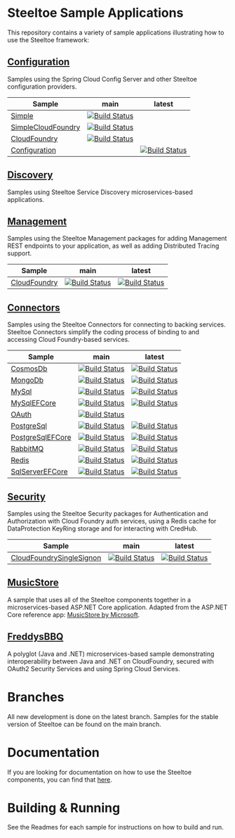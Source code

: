 # Steeltoe Sample Applications

This repository contains a variety of sample applications illustrating how to use the Steeltoe framework:

## [Configuration](Configuration)

Samples using the Spring Cloud Config Server and other Steeltoe configuration providers.

| Sample | main | latest |
| --- | --- | --- |
| [Simple](Configuration/src/Simple) | [![Build Status](https://dev.azure.com/SteeltoeOSS/Steeltoe/_apis/build/status/Samples/SteeltoeOSS.Samples%20%5BConfiguration_Simple%5D?branchName=main)](https://dev.azure.com/SteeltoeOSS/Steeltoe/_build/latest?definitionId=16&branchName=main) | |
| [SimpleCloudFoundry](Configuration/src/SimpleCloudFoundry) | [![Build Status](https://dev.azure.com/SteeltoeOSS/Steeltoe/_apis/build/status/Samples/SteeltoeOSS.Samples%20%5BConfiguration_SimpleCloudFoundry%5D?branchName=main)](https://dev.azure.com/SteeltoeOSS/Steeltoe/_build/latest?definitionId=13&branchName=main) | |
| [CloudFoundry](Configuration/src/CloudFoundry) | [![Build Status](https://dev.azure.com/SteeltoeOSS/Steeltoe/_apis/build/status/Samples/SteeltoeOSS.Samples%20%5BConfiguration_CloudFoundry%5D?branchName=main)](https://dev.azure.com/SteeltoeOSS/Steeltoe/_build/latest?definitionId=15&branchName=main) | |
| [Configuration](Configuration/src/Steeltoe.Samples.Configuration) | | [![Build Status](https://dev.azure.com/SteeltoeOSS/Steeltoe/_apis/build/status%2FSamples%2FConfiguration?branchName=latest)](https://dev.azure.com/SteeltoeOSS/Steeltoe/_build/latest?definitionId=73&branchName=latest) |

## [Discovery](Discovery)

Samples using Steeltoe Service Discovery microservices-based applications.

## [Management](Management/src)

Samples using the Steeltoe Management packages for adding Management REST endpoints to your application, as well as adding Distributed Tracing support.

| Sample | main | latest |
| --- | --- | --- |
| [CloudFoundry](Management/src/CloudFoundry) | [![Build Status](https://dev.azure.com/SteeltoeOSS/Steeltoe/_apis/build/status/Samples/SteeltoeOSS.Samples%20%5BManagement_CloudFoundry%5D?branchName=main)](https://dev.azure.com/SteeltoeOSS/Steeltoe/_build/latest?definitionId=23&branchName=main) | [![Build Status](https://dev.azure.com/SteeltoeOSS/Steeltoe/_apis/build/status/Samples/SteeltoeOSS.Samples%20%5BManagement_CloudFoundry%5D?branchName=latest)](https://dev.azure.com/SteeltoeOSS/Steeltoe/_build/latest?definitionId=23&branchName=latest) |

## [Connectors](Connectors)

Samples using the Steeltoe Connectors for connecting to backing services. Steeltoe Connectors simplify the coding process of binding to and accessing Cloud Foundry-based services.

| Sample | main | latest |
| --- | --- | --- |
| [CosmosDb](Connectors/src/CosmosDb) | [![Build Status](https://dev.azure.com/SteeltoeOSS/Steeltoe/_apis/build/status/Samples/Steeltoe-Samples-Connectors-CosmosDb?branchName=main)](https://dev.azure.com/SteeltoeOSS/Steeltoe/_build/latest?definitionId=69&branchName=main) | [![Build Status](https://dev.azure.com/SteeltoeOSS/Steeltoe/_apis/build/status/Samples/Steeltoe-Samples-Connectors-CosmosDb?branchName=latest)](https://dev.azure.com/SteeltoeOSS/Steeltoe/_build/latest?definitionId=69&branchName=latest) |
| [MongoDb](Connectors/src/MongoDb) | [![Build Status](https://dev.azure.com/SteeltoeOSS/Steeltoe/_apis/build/status/Samples/Steeltoe-Samples-Connectors-MongoDb?branchName=main)](https://dev.azure.com/SteeltoeOSS/Steeltoe/_build/latest?definitionId=70&branchName=main) | [![Build Status](https://dev.azure.com/SteeltoeOSS/Steeltoe/_apis/build/status/Samples/Steeltoe-Samples-Connectors-MongoDb?branchName=latest)](https://dev.azure.com/SteeltoeOSS/Steeltoe/_build/latest?definitionId=70&branchName=latest) |
| [MySql](Connectors/src/MySql) | [![Build Status](https://dev.azure.com/SteeltoeOSS/Steeltoe/_apis/build/status/Samples/Steeltoe-Samples-Connectors-MySql?branchName=main)](https://dev.azure.com/SteeltoeOSS/Steeltoe/_build/latest?definitionId=17&branchName=main) | [![Build Status](https://dev.azure.com/SteeltoeOSS/Steeltoe/_apis/build/status/Samples/Steeltoe-Samples-Connectors-MySql?branchName=latest)](https://dev.azure.com/SteeltoeOSS/Steeltoe/_build/latest?definitionId=17&branchName=latest) |
| [MySqlEFCore](Connectors/src/MySqlEFCore) | [![Build Status](https://dev.azure.com/SteeltoeOSS/Steeltoe/_apis/build/status/Samples/Steeltoe-Samples-Connectors-MySqlEFCore?branchName=main)](https://dev.azure.com/SteeltoeOSS/Steeltoe/_build/latest?definitionId=18&branchName=main) | [![Build Status](https://dev.azure.com/SteeltoeOSS/Steeltoe/_apis/build/status/Samples/Steeltoe-Samples-Connectors-MySqlEFCore?branchName=latest)](https://dev.azure.com/SteeltoeOSS/Steeltoe/_build/latest?definitionId=18&branchName=latest) |
| [OAuth](Connectors/src/OAuth) | [![Build Status](https://dev.azure.com/SteeltoeOSS/Steeltoe/_apis/build/status/Samples/Steeltoe-Samples-Connectors-OAuth?branchName=main)](https://dev.azure.com/SteeltoeOSS/Steeltoe/_build/latest?definitionId=72&branchName=main) | |
| [PostgreSql](Connectors/src/PostgreSql) | [![Build Status](https://dev.azure.com/SteeltoeOSS/Steeltoe/_apis/build/status/Samples/Steeltoe-Samples-Connectors-PostgreSql?branchName=main)](https://dev.azure.com/SteeltoeOSS/Steeltoe/_build/latest?definitionId=21&branchName=main) | [![Build Status](https://dev.azure.com/SteeltoeOSS/Steeltoe/_apis/build/status/Samples/Steeltoe-Samples-Connectors-PostgreSql?branchName=latest)](https://dev.azure.com/SteeltoeOSS/Steeltoe/_build/latest?definitionId=21&branchName=latest) |
| [PostgreSqlEFCore](Connectors/src/PostgreSqlEFCore) | [![Build Status](https://dev.azure.com/SteeltoeOSS/Steeltoe/_apis/build/status/Samples/Steeltoe-Samples-Connectors-PostgreSqlEFCore?branchName=main)](https://dev.azure.com/SteeltoeOSS/Steeltoe/_build/latest?definitionId=22&branchName=main) | [![Build Status](https://dev.azure.com/SteeltoeOSS/Steeltoe/_apis/build/status/Samples/Steeltoe-Samples-Connectors-PostgreSqlEFCore?branchName=latest)](https://dev.azure.com/SteeltoeOSS/Steeltoe/_build/latest?definitionId=22&branchName=latest) |
| [RabbitMQ](Connectors/src/RabbitMQ) | [![Build Status](https://dev.azure.com/SteeltoeOSS/Steeltoe/_apis/build/status/Samples/Steeltoe-Samples-Connectors-RabbitMQ?branchName=main)](https://dev.azure.com/SteeltoeOSS/Steeltoe/_build/latest?definitionId=14&branchName=main) | [![Build Status](https://dev.azure.com/SteeltoeOSS/Steeltoe/_apis/build/status/Samples/Steeltoe-Samples-Connectors-RabbitMQ?branchName=latest)](https://dev.azure.com/SteeltoeOSS/Steeltoe/_build/latest?definitionId=14&branchName=latest) |
| [Redis](Connectors/src/Redis) | [![Build Status](https://dev.azure.com/SteeltoeOSS/Steeltoe/_apis/build/status/Samples/Steeltoe-Samples-Connectors-Redis?branchName=main)](https://dev.azure.com/SteeltoeOSS/Steeltoe/_build/latest?definitionId=20&branchName=main) | [![Build Status](https://dev.azure.com/SteeltoeOSS/Steeltoe/_apis/build/status/Samples/Steeltoe-Samples-Connectors-Redis?branchName=latest)](https://dev.azure.com/SteeltoeOSS/Steeltoe/_build/latest?definitionId=20&branchName=latest) |
| [SqlServerEFCore](Connectors/src/SqlServerEFCore) | [![Build Status](https://dev.azure.com/SteeltoeOSS/Steeltoe/_apis/build/status/Samples/Steeltoe-Samples-Connectors-SqlServerEFCore?branchName=main)](https://dev.azure.com/SteeltoeOSS/Steeltoe/_build/latest?definitionId=71&branchName=main) | [![Build Status](https://dev.azure.com/SteeltoeOSS/Steeltoe/_apis/build/status/Samples/Steeltoe-Samples-Connectors-SqlServerEFCore?branchName=latest)](https://dev.azure.com/SteeltoeOSS/Steeltoe/_build/latest?definitionId=71&branchName=latest) |

## [Security](Security)

Samples using the Steeltoe Security packages for Authentication and Authorization with Cloud Foundry auth services, using a Redis cache for DataProtection KeyRing storage and for interacting with CredHub.

| Sample | main | latest |
| --- | --- | --- |
| [CloudFoundrySingleSignon](Security/src/CloudFoundrySingleSignon) | [![Build Status](https://dev.azure.com/SteeltoeOSS/Steeltoe/_apis/build/status/Samples/SteeltoeOSS.Samples%20%5BSecurity_CloudFoundrySingleSignon%5D?branchName=main)](https://dev.azure.com/SteeltoeOSS/Steeltoe/_build/latest?definitionId=24&branchName=main) | [![Build Status](https://dev.azure.com/SteeltoeOSS/Steeltoe/_apis/build/status/Samples/SteeltoeOSS.Samples%20%5BSecurity_CloudFoundrySingleSignon%5D?branchName=latest)](https://dev.azure.com/SteeltoeOSS/Steeltoe/_build/latest?definitionId=24&branchName=latest) |

## [MusicStore](MusicStore)

A sample that uses all of the Steeltoe components together in a microservices-based ASP.NET Core application. Adapted from the ASP.NET Core reference app: [MusicStore by Microsoft](https://github.com/aspnet/AspNetCore/tree/main/src/MusicStore).

## [FreddysBBQ](FreddysBBQ)

A polyglot (Java and .NET) microservices-based sample demonstrating interoperability between Java and .NET on CloudFoundry, secured with OAuth2 Security Services and using Spring Cloud Services.

# Branches

All new development is done on the latest branch. Samples for the stable version of Steeltoe can be found on the main branch.

# Documentation

If you are looking for documentation on how to use the Steeltoe components, you can find that [here](https://steeltoe.io/docs/).

# Building & Running

See the Readmes for each sample for instructions on how to build and run.
